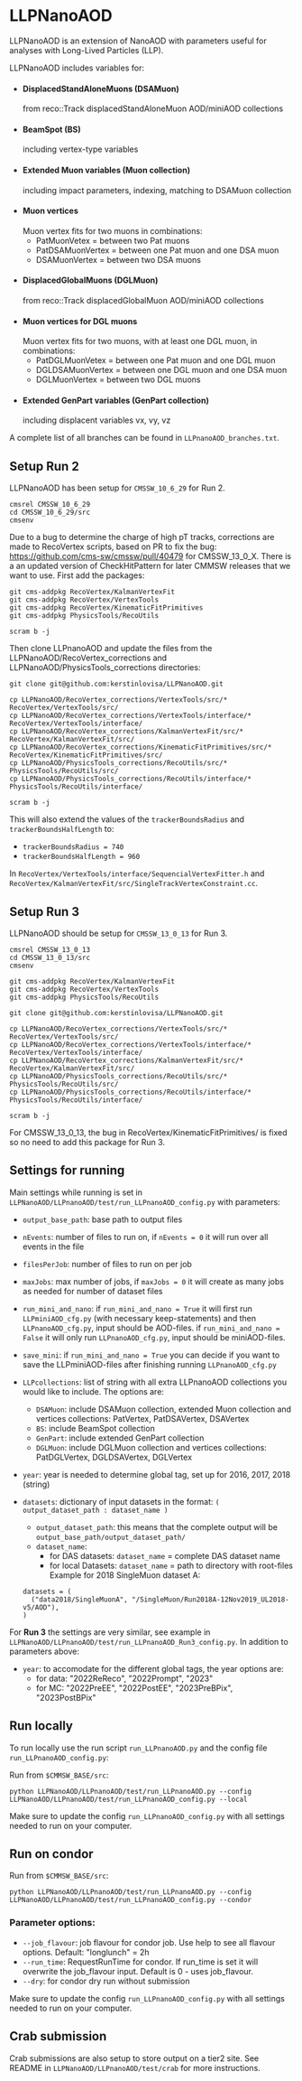 # LLPNanoAOD #

LLPNanoAOD is an extension of NanoAOD with parameters useful for analyses with Long-Lived Particles (LLP).

LLPNanoAOD includes variables for:
* #### DisplacedStandAloneMuons (DSAMuon) ####
  from reco::Track displacedStandAloneMuon AOD/miniAOD collections
* #### BeamSpot (BS) ####
  including vertex-type variables
* #### Extended Muon variables (Muon collection) ####
  including impact parameters, indexing, matching to DSAMuon collection
* #### Muon vertices ####
  Muon vertex fits for two muons in combinations:
  * PatMuonVetex = between two Pat muons
  * PatDSAMuonVertex = between one Pat muon and one DSA muon
  * DSAMuonVertex = between two DSA muons
* #### DisplacedGlobalMuons (DGLMuon) ####
  from reco::Track displacedGlobalMuon AOD/miniAOD collections
* #### Muon vertices for DGL muons ####
  Muon vertex fits for two muons, with at least one DGL muon, in combinations:
  * PatDGLMuonVetex = between one Pat muon and one DGL muon
  * DGLDSAMuonVertex = between one DGL muon and one DSA muon
  * DGLMuonVertex = between two DGL muons
* #### Extended GenPart variables (GenPart collection) ####
  including displacent variables vx, vy, vz

A complete list of all branches can be found in `LLPnanoAOD_branches.txt`.

## Setup Run 2 ##

LLPNanoAOD has been setup for `CMSSW_10_6_29` for Run 2.

```
cmsrel CMSSW_10_6_29
cd CMSSW_10_6_29/src
cmsenv
```

Due to a bug to determine the charge of high pT tracks, corrections are made to RecoVertex scripts, based on PR to fix the bug: https://github.com/cms-sw/cmssw/pull/40479 for CMSSW_13_0_X.
There is a an updated version of CheckHitPattern for later CMMSW releases that we want to use.
First add the packages:
```
git cms-addpkg RecoVertex/KalmanVertexFit
git cms-addpkg RecoVertex/VertexTools
git cms-addpkg RecoVertex/KinematicFitPrimitives
git cms-addpkg PhysicsTools/RecoUtils

scram b -j
```

Then clone LLPnanoAOD and update the files from the LLPNanoAOD/RecoVertex_corrections and LLPNanoAOD/PhysicsTools_corrections directories:
```
git clone git@github.com:kerstinlovisa/LLPNanoAOD.git

cp LLPNanoAOD/RecoVertex_corrections/VertexTools/src/* RecoVertex/VertexTools/src/
cp LLPNanoAOD/RecoVertex_corrections/VertexTools/interface/* RecoVertex/VertexTools/interface/
cp LLPNanoAOD/RecoVertex_corrections/KalmanVertexFit/src/* RecoVertex/KalmanVertexFit/src/
cp LLPNanoAOD/RecoVertex_corrections/KinematicFitPrimitives/src/* RecoVertex/KinematicFitPrimitives/src/
cp LLPNanoAOD/PhysicsTools_corrections/RecoUtils/src/* PhysicsTools/RecoUtils/src/
cp LLPNanoAOD/PhysicsTools_corrections/RecoUtils/interface/* PhysicsTools/RecoUtils/interface/

scram b -j
```

This will also extend the values of the `trackerBoundsRadius` and `trackerBoundsHalfLength` to:
* `trackerBoundsRadius = 740` 
* `trackerBoundsHalfLength = 960`
  
In `RecoVertex/VertexTools/interface/SequencialVertexFitter.h` and `RecoVertex/KalmanVertexFit/src/SingleTrackVertexConstraint.cc`.

## Setup Run 3 ##

LLPNanoAOD should be setup for `CMSSW_13_0_13` for Run 3.

```
cmsrel CMSSW_13_0_13
cd CMSSW_13_0_13/src
cmsenv

git cms-addpkg RecoVertex/KalmanVertexFit
git cms-addpkg RecoVertex/VertexTools
git cms-addpkg PhysicsTools/RecoUtils

git clone git@github.com:kerstinlovisa/LLPNanoAOD.git

cp LLPNanoAOD/RecoVertex_corrections/VertexTools/src/* RecoVertex/VertexTools/src/
cp LLPNanoAOD/RecoVertex_corrections/VertexTools/interface/* RecoVertex/VertexTools/interface/
cp LLPNanoAOD/RecoVertex_corrections/KalmanVertexFit/src/* RecoVertex/KalmanVertexFit/src/
cp LLPNanoAOD/PhysicsTools_corrections/RecoUtils/src/* PhysicsTools/RecoUtils/src/
cp LLPNanoAOD/PhysicsTools_corrections/RecoUtils/interface/* PhysicsTools/RecoUtils/interface/

scram b -j
```

For CMSSW_13_0_13, the bug in RecoVertex/KinematicFitPrimitives/ is fixed so no need to add this package for Run 3.

## Settings for running ##

Main settings while running is set in `LLPNanoAOD/LLPnanoAOD/test/run_LLPnanoAOD_config.py` with parameters:

* `output_base_path`: base path to output files
* `nEvents`: number of files to run on, if `nEvents = 0` it will run over all events in the file
* `filesPerJob`: number of files to run on per job
* `maxJobs`: max number of jobs, if `maxJobs = 0` it will create as many jobs as needed for number of dataset files
* `run_mini_and_nano`: if `run_mini_and_nano = True` it will first run `LLPminiAOD_cfg.py` (with necessary keep-statements) and then `LLPnanoAOD_cfg.py`, input should be AOD-files. if `run_mini_and_nano = False` it will only run `LLPnanoAOD_cfg.py`, input should be miniAOD-files.
* `save_mini`: if `run_mini_and_nano = True` you can decide if you want to save the LLPminiAOD-files after finishing running `LLPnanoAOD_cfg.py`
* `LLPcollections`: list of string with all extra LLPnanoAOD collections you would like to include. The options are:
  * `DSAMuon`: include DSAMuon collection, extended Muon collection and vertices collections: PatVertex, PatDSAVertex, DSAVertex
  * `BS`: include BeamSpot collection
  * `GenPart`: include extended GenPart collection
  * `DGLMuon`: include DGLMuon collection and vertices collections: PatDGLVertex, DGLDSAVertex, DGLVertex
* `year`: year is needed to determine global tag, set up for 2016, 2017, 2018 (string)

* `datasets`: dictionary of input datasets in the format: `( output_dataset_path : dataset_name )`
  * `output_dataset_path`: this means that the complete output will be `output_base_path/output_dataset_path/`
  * `dataset_name`:
    * for DAS datasets: `dataset_name` = complete DAS dataset name
    * for local Datasets: `dataset_name` = path to directory with root-files
  Example for 2018 SingleMuon dataset A:
  ```
  datasets = (
    ("data2018/SingleMuonA", "/SingleMuon/Run2018A-12Nov2019_UL2018-v5/AOD"),
  )
  ```

For **Run 3** the settings are very similar, see example in `LLPNanoAOD/LLPnanoAOD/test/run_LLPnanoAOD_Run3_config.py`. In addition to parameters above:
* `year`: to accomodate for the different global tags, the year options are:
  * for data: "2022ReReco", "2022Prompt", "2023"
  * for MC: "2022PreEE", "2022PostEE", "2023PreBPix", "2023PostBPix"

## Run locally ##

To run locally use the run script `run_LLPnanoAOD.py` and the config file `run_LLPnanoAOD_config.py`:

Run from `$CMMSW_BASE/src`:
```
python LLPNanoAOD/LLPnanoAOD/test/run_LLPnanoAOD.py --config LLPNanoAOD/LLPnanoAOD/test/run_LLPnanoAOD_config.py --local
```

Make sure to update the config `run_LLPnanoAOD_config.py` with all settings needed to run on your computer.

## Run on condor ##

Run from `$CMMSW_BASE/src`:
```
python LLPNanoAOD/LLPnanoAOD/test/run_LLPnanoAOD.py --config LLPNanoAOD/LLPnanoAOD/test/run_LLPnanoAOD_config.py --condor
```

### Parameter options: ###
* `--job_flavour`: job flavour for condor job. Use help to see all flavour options. Default: "longlunch" = 2h
* `--run_time`: RequestRunTime for condor. If run_time is set it will overwrite the job_flavour input. Default is 0 - uses job_flavour.
* `--dry`: for condor dry run without submission

Make sure to update the config `run_LLPnanoAOD_config.py` with all settings needed to run on your computer.

## Crab submission ##
Crab submissions are also setup to store output on a tier2 site. See README in `LLPNanoAOD/LLPnanoAOD/test/crab` for more instructions.
